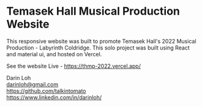 # Temasek Hall Musical Production Website

This responsive website was built to promote Temasek Hall's 2022 Musical Production - Labyrinth Coldridge. 
This solo project was built using React and material ui, and hosted on Vercel. 

See the website Live - https://thmp-2022.vercel.app/

Darin Loh  
darinloh@gmail.com  
https://github.com/talkintomato   
https://www.linkedin.com/in/darinloh/   

